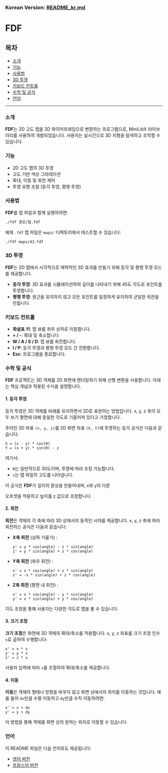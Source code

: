 ### Korean Version: [README_kr.md](#)

# FDF

## 목차

- [소개](#소개)
- [기능](#기능)
- [사용법](#사용법)
- [3D 투영](#3d-투영)
- [키보드 컨트롤](#키보드-컨트롤)
- [수학 및 공식](#수학-및-공식)
- [언어](#언어)

---

### 소개

**FDF**는 2D 고도 맵을 3D 와이어프레임으로 변환하는 프로그램으로, MiniLibX 라이브러리를 사용하여 개발되었습니다. 사용자는 실시간으로 3D 지형을 탐색하고 조작할 수 있습니다.

### 기능

- 2D 고도 맵의 3D 투영
- 고도 기반 색상 그라데이션
- 확대, 이동 및 회전 제어
- 투영 유형 조절 (등각 투영, 평행 투영)

### 사용법

**FDF**를 맵 파일과 함께 실행하려면:
```sh
./fdf 경로/맵.fdf
```

예제 `.fdf` 맵 파일은 `maps/` 디렉토리에서 테스트할 수 있습니다:
```sh
./fdf maps/42.fdf
```

### 3D 투영

**FDF**는 2D 맵에서 시각적으로 매력적인 3D 효과를 만들기 위해 등각 및 평행 투영 모드를 제공합니다.

- **등각 투영**: 3D 효과를 시뮬레이션하여 깊이를 나타내기 위해 45도 각도로 포인트를 투영합니다.
- **평행 투영**: 원근을 유지하지 않고 모든 포인트를 일정하게 유지하여 균일한 외관을 만듭니다.

### 키보드 컨트롤

- **화살표 키**: 맵 뷰를 좌우 상하로 이동합니다.
- **+ / -**: 확대 및 축소합니다.
- **W / A / S / D**: 맵 뷰를 회전합니다.
- **I / P**: 등각 투영과 평행 투영 모드 간 전환합니다.
- **Esc**: 프로그램을 종료합니다.

### 수학 및 공식

**FDF** 프로젝트는 3D 객체를 2D 화면에 렌더링하기 위해 선형 변환을 사용합니다. 아래는 핵심 개념과 적용된 수식을 설명합니다.

#### 1. 등각 투영

등각 투영은 3D 객체를 비례를 유지하면서 2D로 표현하는 방법입니다. x, y, z 축이 모두 보기 평면에 대해 동일한 각도로 기울어져 있다고 가정합니다.

주어진 3D 좌표 `(x, y, z)`를 2D 화면 좌표 `(X, Y)`에 투영하는 등각 공식은 다음과 같습니다:
  
  ```
  X = (x - y) * cos(θ)
  Y = (x + y) * sin(θ) - z
  ```

  여기서:
  - `θ`는 일반적으로 30도이며, 투영에 따라 조정 가능합니다.
  - `z`는 맵 파일의 고도를 나타냅니다.

이 공식은 **FDF**가 깊이의 환상을 만들어내며, x와 y의 다른

 오프셋을 적용하고 높이를 z 값으로 조정합니다.

#### 2. 회전

**회전**은 객체의 각 축에 따라 3D 상에서의 동적인 시야를 제공합니다. x, y, z 축에 따라 회전하는 공식은 다음과 같습니다:

- **X축 회전** (상하 기울기) :
  ```
  y' = y * cos(angle) - z * sin(angle)
  z' = y * sin(angle) + z * cos(angle)
  ```

- **Y축 회전** (좌우 회전) :
  ```
  x' = x * cos(angle) + z * sin(angle)
  z' = -x * sin(angle) + z * cos(angle)
  ```

- **Z축 회전** (평면 내 회전) :
  ```
  x' = x * cos(angle) - y * sin(angle)
  y' = x * sin(angle) + y * cos(angle)
  ```

각도 조정을 통해 사용자는 다양한 각도로 맵을 볼 수 있습니다.

#### 3. 크기 조정

**크기 조정**은 화면에 3D 객체의 확대/축소를 적용합니다. x, y, z 좌표를 크기 조정 인수 `s`로 곱하여 수행합니다:

  ```
  x' = x * s
  y' = y * s
  z' = z * s
  ```

사용자 입력에 따라 `s`를 조절하여 확대/축소를 제공합니다.

#### 4. 이동

**이동**은 객체의 형태나 방향을 바꾸지 않고 화면 상에서의 위치를 이동하는 것입니다. 예를 들어 `dx`만큼 수평 이동하고 `dy`만큼 수직 이동하려면:

  ```
  x' = x + dx
  y' = y + dy
  ```

이 방법을 통해 객체를 화면 상의 원하는 위치로 이동할 수 있습니다.

### 언어

이 README 파일은 다음 언어로도 제공됩니다:
- [영어 버전](https://github.com/darambae/fdf/readme.md)
- [프랑스어 버전](https://github.com/darambae/fdf/readme_fr.md)
